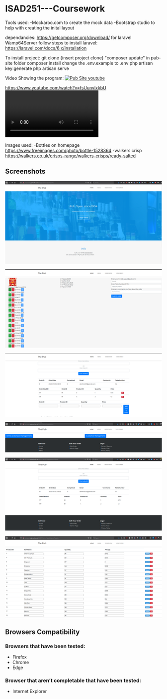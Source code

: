 # ISAD251---Coursework

Tools used:
-Mockaroo.com to create the mock data
-Bootstrap studio to help with creating the inital layout

dependancies:
https://getcomposer.org/download/ for laravel
Wamp64Server
follow steps to install laravel: https://laravel.com/docs/6.x/installation

To install project:
git clone {insert project clone}
"composer update" in pub-site folder
composer install
change the .env.example to .env
php artisan key:generate
php artisan serve

Video Showing the program:
[![Pub Site youtube](https://img.youtube.com/vi/fsUunvlxkbU/0.jpg)](https://www.youtube.com/watch?v=fsUunvlxkbU)

https://www.youtube.com/watch?v=fsUunvlxkbU<VIDEO ID>

Images used:
-Bottles on homepage https://www.freeimages.com/photo/bottle-1528364
-walkers crisp https://walkers.co.uk/crisps-range/walkers-crisps/ready-salted

## Screenshots

![homePage](Screenshot/homePage.png "Home Page")

![addOrder](Screenshot/addOrder.png "Add Order")

![viewOrder](Screenshot/viewOrder.png "View Order")

![admin](Screenshot/admin.png "Admin")

![adminCustomer](Screenshot/adminCustomer.png "Admin Customer")

![adminProducts](Screenshot/adminProducts.png "Admin Products")


## Browsers Compatibility
### Browsers that have been tested:
- Firefox
- Chrome
- Edge
### Browser that aren’t completable that have been tested:
- Internet Explorer
